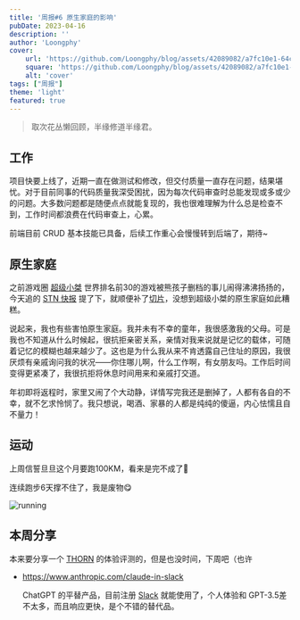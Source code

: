 ```yaml
---
title: '周报#6 原生家庭的影响'
pubDate: 2023-04-16
description: ''
author: 'Loongphy'
cover:
    url: 'https://github.com/Loongphy/blog/assets/42089082/a7fc10e1-64c7-4f74-b8bb-9a98fba067e8'
    square: 'https://github.com/Loongphy/blog/assets/42089082/a7fc10e1-64c7-4f74-b8bb-9a98fba067e8'
    alt: 'cover'
tags: ["周报"] 
theme: 'light'
featured: true
---
```


> 取次花丛懒回顾，半缘修道半缘君。

## 工作

项目快要上线了，近期一直在做测试和修改，但交付质量一直存在问题，结果堪忧。对于目前同事的代码质量我深受困扰，因为每次代码审查时总能发现或多或少的问题。大多数问题都是随便点点就能复现的，我也很难理解为什么总是检查不到，工作时间都浪费在代码审查上，心累。

前端目前 CRUD 基本技能已具备，后续工作重心会慢慢转到后端了，期待\~

## 原生家庭

之前游戏圈 [超级小桀](https://www.douyu.com/74751) 世界排名前30的游戏被熊孩子删档的事儿闹得沸沸扬扬的，今天追的 [STN 快报](https://www.bilibili.com/video/BV1Hk4y1a7LW) 提了下，就顺便补了[切片](https://www.bilibili.com/video/BV1Qm4y1q79m)，没想到超级小桀的原生家庭如此糟糕。

说起来，我也有些害怕原生家庭。我并未有不幸的童年，我很感激我的父母。可是我也不知道从什么时候起，很抗拒亲密关系，亲情对我来说就是记忆的载体，可随着记忆的模糊也越来越少了。这也是为什么我从来不肯透露自己住址的原因，我很厌烦有亲戚询问我的状况——你住哪儿啊，什么工作啊，有女朋友吗。工作后时间变得更紧凑了，我很抗拒将休息时间用来和亲戚打交道。

年初即将返程时，家里又闹了个大动静，详情写完我还是删掉了，人都有各自的不幸，就不乞求怜悯了。我只想说，喝酒、家暴的人都是纯纯的傻逼，内心怯懦且自不量力！

## 运动

上周信誓旦旦这个月要跑100KM，看来是完不成了🥹

连续跑步6天撑不住了，我是废物😋

![running](https://user-images.githubusercontent.com/42089082/232309669-3773158d-c22c-42db-824e-72c6b3591ece.png)
## 本周分享 

本来要分享一个 [THORN](https://thorn.red) 的体验评测的，但是也没时间，下周吧（也许

* <https://www.anthropic.com/claude-in-slack>

  ChatGPT 的平替产品，目前注册 [Slack](https://slack.com/) 就能使用了，个人体验和 GPT-3.5差不太多，而且响应更快，是个不错的替代品。